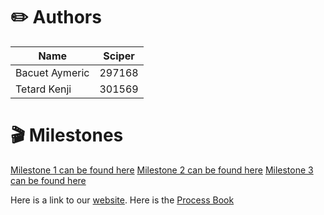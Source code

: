 # ✏️ Authors


Name | Sciper |
--- | --- | 
Bacuet Aymeric | 297168 |
Tetard Kenji | 301569 |

# 🎬 Milestones

[Milestone 1 can be found here](https://github.com/com-480-data-visualization/project-2023-ak_team/blob/master/Milestone1.md) 
[Milestone 2 can be found here](https://github.com/com-480-data-visualization/project-2023-ak_team/blob/master/Milestone2.md)
[Milestone 3 can be found here](https://github.com/com-480-data-visualization/project-2023-ak_team/blob/master/Milestone2.md)

Here is a link to our [website](https://kenjitet.github.io/index.html).
Here is the [Process Book](https://github.com/com-480-data-visualization/project-2023-ak_team/blob/master/ProcessBook.md)

